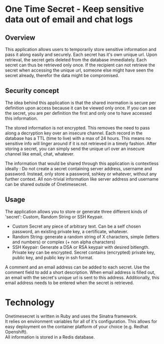 # One Time Secret - Keep sensitive data out of email and chat logs

## Overview
This application allows users to temporarily store sensitive information and pass it along easily and securely. Each secret has it's own unique url. Upon retrieval, the secret gets deleted from the database immediately. Each secret can thus be retrieved only once. If the recipient can not retrieve the secret when accessing the unique url, someone else might have seen the secret already, therefor the data might be compromised.

## Security concept
The idea behind this application is that the shared inormation is secure per definition upon access because it can be viewed only once. If you can see the secret, you are per definition the first and only one to have accessed this information.

The stored information is not encrypted. This removes the need to pass along a decryption key over an insecure channel. Each record in the database has a TTL (time to live) with a max of 24 hours. This means no sensitive info will linger around if it is not retrieved in a timely fashion. After storing a secret, you can simply send the unique url over an insecure channel like email, chat, whatever.

The information that would be shared through this application is contextless ideally : Do not create a secret containing server address, username and password. Instead, only store a password, sshkey or whatever, without any further context. All non-trivial information like server address and username can be shared outside of Onetimesecret. 

## Usage
The application allows you to store or generate three different kinds of 'secret': Custom, Random String or SSH Keypair.

- Custom Secret any piece of arbitrary text. Can be a self chosen password, an existing private key, a certificate, whatever.
- Random String: generate a random string of X characters, simple (letters and numbers) or complex (+ non alpha characters)
- SSH Keypair: Generate a DSA or RSA keypair with desired bitlength. Private key can be encrypted. Secret contains (encrypted) private key, public key, and public key in ssh format.

A comment and an email address can be added to each secret. Use the comment field to add a short description. When email address is filled out, an email with the secret's unique url is sent to this address. Additionally, this email address needs to be entered when the secret is retrieved.

# Technology
Onetimesecret is written in Ruby and uses the Sinatra framework.  
It relies on environment variables for all of it's configuration. This allows for easy deployment on the container platform of your choice (e.g. Redhat Openshift).  
All information is stored in a Redis database.

